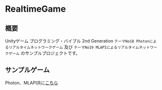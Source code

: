 # RealtimeGame

## 概要
Unityゲーム プログラミング・バイブル 2nd Generation
`テーマNo18 Photonによるリアルタイムネットワークゲーム`
及び
`テーマNo19 MLAPIによるリアルタイムネットワークゲーム`
のサンプルプロジェクトです。

## サンプルゲーム
Photon、MLAPI共に[こちら](https://github.com/greenkuruma/RealtimeGame/releases/tag/v1.0)
